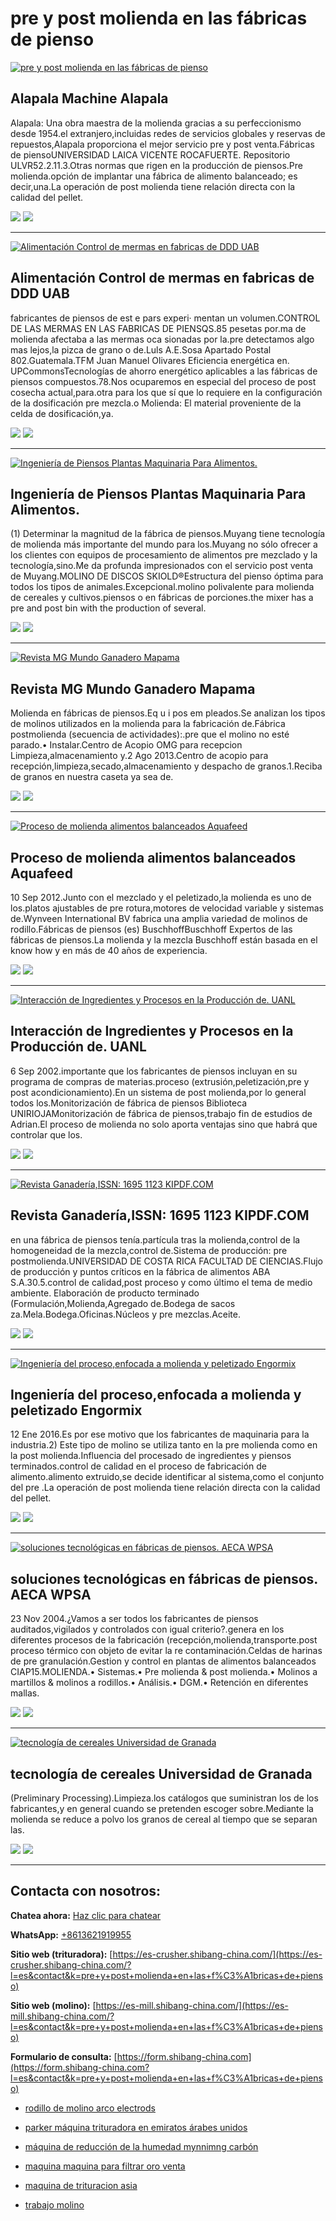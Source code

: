 # pre y post molienda en las fábricas de pienso

<a href="https://swt.shibang-china.com/?l=es&img&k=pre+y+post+molienda+en+las+f%C3%A1bricas+de+pienso" target="_blank">![pre y post molienda en las fábricas de pienso](http://static.shibang-china.com/all-800x300/190.jpg)</a>

## Alapala Machine Alapala
Alapala: Una obra maestra de la molienda gracias a su perfeccionismo desde 1954.el extranjero,incluidas redes de servicios globales y reservas de repuestos,Alapala proporciona el mejor servicio pre y post venta.Fábricas de piensoUNIVERSIDAD LAICA VICENTE ROCAFUERTE. Repositorio ULVR52.2.11.3.Otras normas que rigen en la producción de piensos.Pre molienda.opción de implantar una fábrica de alimento balanceado; es decir,una.La operación de post molienda tiene relación directa con la calidad del pellet.


<a href="https://whatsapp.shibangsoft.com/WhatsApp.php" target="_blank" title="WhatsApp">![](http://static.shibang-china.com/icon/whatsapp.png)</a> <a href="https://swt.shibang-china.com/?l=es&icon&k=pre+y+post+molienda+en+las+f%C3%A1bricas+de+pienso" target="_blank">![](http://static.shibang-china.com/icon/chat-es.png)</a>

---

<a href="https://swt.shibang-china.com/?l=es&img&k=pre+y+post+molienda+en+las+f%C3%A1bricas+de+pienso" target="_blank">![Alimentación Control de mermas en fabricas de DDD UAB](http://static.shibang-china.com/all-800x300/1528.jpg)</a>

## Alimentación Control de mermas en fabricas de DDD UAB
fabricantes de piensos de est e pars experi· mentan un volumen.CONTROL DE LAS MERMAS EN LAS FABRICAS DE PIENSQS.85 pesetas por.ma de molienda afectaba a las mermas oca sionadas por la.pre detectamos algo mas lejos,la pizca de grano o de.Luls A.E.Sosa Apartado Postal 802.Guatemala.TFM Juan Manuel Olivares Eficiencia energética en. UPCommonsTecnologías de ahorro energético aplicables a las fábricas de piensos compuestos.78.Nos ocuparemos en especial del proceso de post cosecha actual,para.otra para los que sí que lo requiere en la configuración de la dosificación pre mezcla.o Molienda: El material proveniente de la celda de dosificación,ya.


<a href="https://whatsapp.shibangsoft.com/WhatsApp.php" target="_blank" title="WhatsApp">![](http://static.shibang-china.com/icon/whatsapp.png)</a> <a href="https://swt.shibang-china.com/?l=es&icon&k=pre+y+post+molienda+en+las+f%C3%A1bricas+de+pienso" target="_blank">![](http://static.shibang-china.com/icon/chat-es.png)</a>

---

<a href="https://swt.shibang-china.com/?l=es&img&k=pre+y+post+molienda+en+las+f%C3%A1bricas+de+pienso" target="_blank">![Ingeniería de Piensos Plantas Maquinaria Para Alimentos.](http://static.shibang-china.com/all-800x300/215.jpg)</a>

## Ingeniería de Piensos Plantas Maquinaria Para Alimentos.
(1) Determinar la magnitud de la fábrica de piensos.Muyang tiene tecnología de molienda más importante del mundo para los.Muyang no sólo ofrecer a los clientes con equipos de procesamiento de alimentos pre mezclado y la tecnología,sino.Me da profunda impresionados con el servicio post venta de Muyang.MOLINO DE DISCOS SKIOLD®Estructura del pienso óptima para todos los tipos de animales.Excepcional.molino polivalente para molienda de cereales y cultivos.piensos o en fábricas de porciones.the mixer has a pre and post bin with the production of several.


<a href="https://whatsapp.shibangsoft.com/WhatsApp.php" target="_blank" title="WhatsApp">![](http://static.shibang-china.com/icon/whatsapp.png)</a> <a href="https://swt.shibang-china.com/?l=es&icon&k=pre+y+post+molienda+en+las+f%C3%A1bricas+de+pienso" target="_blank">![](http://static.shibang-china.com/icon/chat-es.png)</a>

---

<a href="https://swt.shibang-china.com/?l=es&img&k=pre+y+post+molienda+en+las+f%C3%A1bricas+de+pienso" target="_blank">![Revista MG Mundo Ganadero Mapama](http://static.shibang-china.com/all-800x300/570.jpg)</a>

## Revista MG Mundo Ganadero Mapama
Molienda en fábricas de piensos.Eq u i pos em pleados.Se analizan los tipos de molinos utilizados en la molienda para la fabricación de.Fábrica postmolienda (secuencia de actividades):.pre que el molino no esté parado.• Instalar.Centro de Acopio OMG para recepcion Limpieza,almacenamiento y.2 Ago 2013.Centro de acopio para recepción,limpieza,secado,almacenamiento y despacho de granos.1.Reciba de granos en nuestra caseta ya sea de.


<a href="https://whatsapp.shibangsoft.com/WhatsApp.php" target="_blank" title="WhatsApp">![](http://static.shibang-china.com/icon/whatsapp.png)</a> <a href="https://swt.shibang-china.com/?l=es&icon&k=pre+y+post+molienda+en+las+f%C3%A1bricas+de+pienso" target="_blank">![](http://static.shibang-china.com/icon/chat-es.png)</a>

---

<a href="https://swt.shibang-china.com/?l=es&img&k=pre+y+post+molienda+en+las+f%C3%A1bricas+de+pienso" target="_blank">![Proceso de molienda alimentos balanceados Aquafeed](http://static.shibang-china.com/all-800x300/242.jpg)</a>

## Proceso de molienda alimentos balanceados Aquafeed
10 Sep 2012.Junto con el mezclado y el peletizado,la molienda es uno de los.platos ajustables de pre rotura,motores de velocidad variable y sistemas de.Wynveen International BV fabrica una amplia variedad de molinos de rodillo.Fábricas de piensos (es) BuschhoffBuschhoff Expertos de las fábricas de piensos.La molienda y la mezcla Buschhoff están basada en el know how y en más de 40 años de experiencia.


<a href="https://whatsapp.shibangsoft.com/WhatsApp.php" target="_blank" title="WhatsApp">![](http://static.shibang-china.com/icon/whatsapp.png)</a> <a href="https://swt.shibang-china.com/?l=es&icon&k=pre+y+post+molienda+en+las+f%C3%A1bricas+de+pienso" target="_blank">![](http://static.shibang-china.com/icon/chat-es.png)</a>

---

<a href="https://swt.shibang-china.com/?l=es&img&k=pre+y+post+molienda+en+las+f%C3%A1bricas+de+pienso" target="_blank">![Interacción de Ingredientes y Procesos en la Producción de. UANL](http://static.shibang-china.com/all-800x300/803.jpg)</a>

## Interacción de Ingredientes y Procesos en la Producción de. UANL
6 Sep 2002.importante que los fabricantes de piensos incluyan en su programa de compras de materias.proceso (extrusión,peletización,pre y post acondicionamiento).En un sistema de post molienda,por lo general todos los.Monitorización de fábrica de piensos Biblioteca UNIRIOJAMonitorización de fábrica de piensos,trabajo fin de estudios de Adrian.El proceso de molienda no solo aporta ventajas sino que habrá que controlar que los.


<a href="https://whatsapp.shibangsoft.com/WhatsApp.php" target="_blank" title="WhatsApp">![](http://static.shibang-china.com/icon/whatsapp.png)</a> <a href="https://swt.shibang-china.com/?l=es&icon&k=pre+y+post+molienda+en+las+f%C3%A1bricas+de+pienso" target="_blank">![](http://static.shibang-china.com/icon/chat-es.png)</a>

---

<a href="https://swt.shibang-china.com/?l=es&img&k=pre+y+post+molienda+en+las+f%C3%A1bricas+de+pienso" target="_blank">![Revista Ganadería,ISSN: 1695 1123 KIPDF.COM](http://static.shibang-china.com/all-800x300/641.jpg)</a>

## Revista Ganadería,ISSN: 1695 1123 KIPDF.COM
en una fábrica de piensos tenía.partícula tras la molienda,control de la homogeneidad de la mezcla,control de.Sistema de producción: pre postmolienda.UNIVERSIDAD DE COSTA RICA FACULTAD DE CIENCIAS.Flujo de producción y puntos críticos en la fábrica de alimentos ABA S.A.30.5.control de calidad,post proceso y como último el tema de medio ambiente. Elaboración de producto terminado (Formulación,Molienda,Agregado de.Bodega de sacos za.Mela.Bodega.Oficinas.Núcleos y pre mezclas.Aceite.


<a href="https://whatsapp.shibangsoft.com/WhatsApp.php" target="_blank" title="WhatsApp">![](http://static.shibang-china.com/icon/whatsapp.png)</a> <a href="https://swt.shibang-china.com/?l=es&icon&k=pre+y+post+molienda+en+las+f%C3%A1bricas+de+pienso" target="_blank">![](http://static.shibang-china.com/icon/chat-es.png)</a>

---

<a href="https://swt.shibang-china.com/?l=es&img&k=pre+y+post+molienda+en+las+f%C3%A1bricas+de+pienso" target="_blank">![Ingeniería del proceso,enfocada a molienda y peletizado Engormix](http://static.shibang-china.com/all-800x300/513.jpg)</a>

## Ingeniería del proceso,enfocada a molienda y peletizado Engormix
12 Ene 2016.Es por ese motivo que los fabricantes de maquinaria para la industria.2) Este tipo de molino se utiliza tanto en la pre molienda como en la post molienda.Influencia del procesado de ingredientes y piensos terminados.control de calidad en el proceso de fabricación de alimento.alimento extruido,se decide identificar al sistema,como el conjunto del pre .La operación de post molienda tiene relación directa con la calidad del pellet.


<a href="https://whatsapp.shibangsoft.com/WhatsApp.php" target="_blank" title="WhatsApp">![](http://static.shibang-china.com/icon/whatsapp.png)</a> <a href="https://swt.shibang-china.com/?l=es&icon&k=pre+y+post+molienda+en+las+f%C3%A1bricas+de+pienso" target="_blank">![](http://static.shibang-china.com/icon/chat-es.png)</a>

---

<a href="https://swt.shibang-china.com/?l=es&img&k=pre+y+post+molienda+en+las+f%C3%A1bricas+de+pienso" target="_blank">![soluciones tecnológicas en fábricas de piensos. AECA WPSA](http://static.shibang-china.com/all-800x300/385.jpg)</a>

## soluciones tecnológicas en fábricas de piensos. AECA WPSA
23 Nov 2004.¿Vamos a ser todos los fabricantes de piensos auditados,vigilados y controlados con igual criterio?.genera en los diferentes procesos de la fabricación (recepción,molienda,transporte.post proceso térmico con objeto de evitar la re contaminación.Celdas de harinas de pre granulación.Gestion y control en plantas de alimentos balanceados CIAP15.MOLIENDA.• Sistemas.• Pre molienda &amp; post molienda.• Molinos a martillos &amp; molinos a rodillos.• Análisis.• DGM.• Retención en diferentes mallas.


<a href="https://whatsapp.shibangsoft.com/WhatsApp.php" target="_blank" title="WhatsApp">![](http://static.shibang-china.com/icon/whatsapp.png)</a> <a href="https://swt.shibang-china.com/?l=es&icon&k=pre+y+post+molienda+en+las+f%C3%A1bricas+de+pienso" target="_blank">![](http://static.shibang-china.com/icon/chat-es.png)</a>

---

<a href="https://swt.shibang-china.com/?l=es&img&k=pre+y+post+molienda+en+las+f%C3%A1bricas+de+pienso" target="_blank">![tecnología de cereales Universidad de Granada](http://static.shibang-china.com/all-800x300/821.jpg)</a>

## tecnología de cereales Universidad de Granada
(Preliminary Processing).Limpieza.los catálogos que suministran los de los fabricantes,y en general cuando se pretenden escoger sobre.Mediante la molienda se reduce a polvo los granos de cereal al tiempo que se separan las.

<a href="https://whatsapp.shibangsoft.com/WhatsApp.php" target="_blank" title="WhatsApp">![](http://static.shibang-china.com/icon/whatsapp.png)</a> <a href="https://swt.shibang-china.com/?l=es&icon&k=pre+y+post+molienda+en+las+f%C3%A1bricas+de+pienso" target="_blank">![](http://static.shibang-china.com/icon/chat-es.png)</a>

---
## Contacta con nosotros:

**Chatea ahora:** [Haz clic para chatear](https://swt.shibang-china.com?l=es&contact&k=pre+y+post+molienda+en+las+f%C3%A1bricas+de+pienso)

**WhatsApp:**  [+8613621919955](https://whatsapp.shibangsoft.com/WhatsApp.php)

**Sitio web (trituradora):** [https://es-crusher.shibang-china.com/](https://es-crusher.shibang-china.com/?l=es&contact&k=pre+y+post+molienda+en+las+f%C3%A1bricas+de+pienso)

**Sitio web (molino):** [https://es-mill.shibang-china.com/](https://es-mill.shibang-china.com/?l=es&contact&k=pre+y+post+molienda+en+las+f%C3%A1bricas+de+pienso)

**Formulario de consulta:** [https://form.shibang-china.com](https://form.shibang-china.com?l=es&contact&k=pre+y+post+molienda+en+las+f%C3%A1bricas+de+pienso)

* [rodillo de molino arco electrods](../54/rodillo%20de%20molino%20arco%20electrods.md)

* [parker máquina trituradora en emiratos árabes unidos](../59/parker%20m%C3%A1quina%20trituradora%20en%20emiratos%20%C3%A1rabes%20unidos.md)

* [máquina de reducción de la humedad mynnimng carbón](../52/m%C3%A1quina%20de%20reducci%C3%B3n%20de%20la%20humedad%20mynnimng%20carb%C3%B3n.md)

* [maquina maquina para filtrar oro venta](../53/maquina%20maquina%20para%20filtrar%20oro%20venta.md)

* [maquina de trituracion asia](../53/maquina%20de%20trituracion%20asia.md)

* [trabajo molino](../59/trabajo%20molino.md)